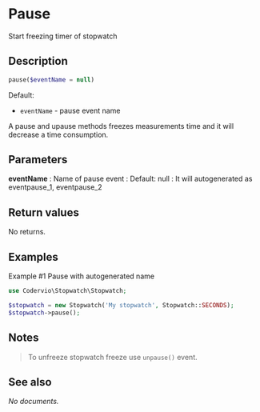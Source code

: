 # Pause

Start freezing timer of stopwatch

## Description

```php
pause($eventName = null)
```

Default:
- `eventName` - pause event name

A pause and upause methods freezes measurements time and it will decrease a time consumption.

## Parameters

__eventName__
: Name of pause event
: Default: null
: It will autogenerated as eventpause_1, eventpause_2

## Return values

No returns.

## Examples

Example #1 Pause with autogenerated name
```php
use Codervio\Stopwatch\Stopwatch;

$stopwatch = new Stopwatch('My stopwatch', Stopwatch::SECONDS);
$stopwatch->pause();
```

## Notes

> To unfreeze stopwatch freeze use `unpause()` event. 

## See also

_No documents._
